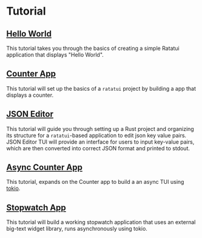 # Tutorial

## [Hello World](./hello-world/README.md)

This tutorial takes you through the basics of creating a simple Ratatui application that displays
"Hello World".

## [Counter App](./counter-app/README.md)

This tutorial will set up the basics of a `ratatui` project by building a app that displays a
counter.

## [JSON Editor](./json-editor/README.md)

This tutorial will guide you through setting up a Rust project and organizing its structure for a
`ratatui`-based application to edit json key value pairs. JSON Editor TUI will provide an interface
for users to input key-value pairs, which are then converted into correct JSON format and printed to
stdout.

## [Async Counter App](./counter-async-app/)

This tutorial, expands on the Counter app to build a an async TUI using [tokio](https://tokio.rs/).

## [Stopwatch App](./stopwatch-app/)

This tutorial will build a working stopwatch application that uses an external big-text widget
library, runs asynchronously using tokio.
